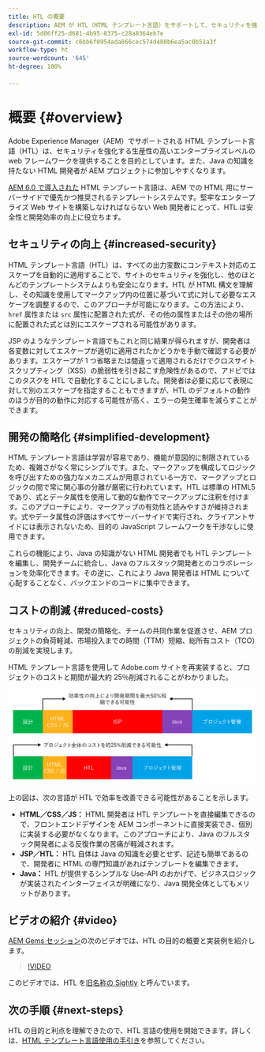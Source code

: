 ```yaml
---
title: HTL の概要
description: AEM が HTL（HTML テンプレート言語）をサポートして、セキュリティを強化する生産的なエンタープライズレベルの web フレームワークを提供する方法について説明します。このフレームワークにより、Java の知識を持たない HTML 開発者が AEM プロジェクトに参加しやすくなります。
exl-id: 5d06ff25-d681-4b95-8375-c28a8364eb7e
source-git-commit: c6bb6f0954ada866cec574d480b6ea5ac0b51a3f
workflow-type: ht
source-wordcount: '645'
ht-degree: 100%

---
```



# 概要 {#overview}

Adobe Experience Manager（AEM）でサポートされる HTML テンプレート言語（HTL）は、セキュリティを強化する生産性の高いエンタープライズレベルの web フレームワークを提供することを目的としています。また、Java の知識を持たない HTML 開発者が AEM プロジェクトに参加しやすくなります。

[AEM 6.0 で導入された](history.md) HTML テンプレート言語は、AEM での HTML 用にサーバーサイドで優先かつ推奨されるテンプレートシステムです。堅牢なエンタープライズ Web サイトを構築しなければならない Web 開発者にとって、HTL は安全性と開発効率の向上に役立ちます。

## セキュリティの向上 {#increased-security}

HTML テンプレート言語（HTL）は、すべての出力変数にコンテキスト対応のエスケープを自動的に適用することで、サイトのセキュリティを強化し、他のほとんどのテンプレートシステムよりも安全になります。HTL が HTML 構文を理解し、その知識を使用してマークアップ内の位置に基づいて式に対して必要なエスケープを調整するので、このアプローチが可能になります。この方法により、`href` 属性または `src` 属性に配置された式が、その他の属性またはその他の場所に配置された式とは別にエスケープされる可能性があります。

JSP のようなテンプレート言語でもこれと同じ結果が得られますが、開発者は各変数に対してエスケープが適切に適用されたかどうかを手動で確認する必要があります。エスケープが 1 つ省略または間違って適用されるだけでクロスサイトスクリプティング（XSS）の脆弱性を引き起こす危険性があるので、アドビではこのタスクを HTL で自動化することにしました。開発者は必要に応じて表現に対して別のエスケープを指定することもできますが、HTL のデフォルトの動作のほうが目的の動作に対応する可能性が高く、エラーの発生確率を減らすことができます。

## 開発の簡略化 {#simplified-development}

HTML テンプレート言語は学習が容易であり、機能が意図的に制限されているため、複雑さがなく常にシンプルです。また、マークアップを構成してロジックを呼び出すための強力なメカニズムが用意されている一方で、マークアップとロジックの間で常に関心事の分離が厳密に行われています。HTL は標準の HTML5 であり、式とデータ属性を使用して動的な動作でマークアップに注釈を付けます。このアプローチにより、マークアップの有効性と読みやすさが維持されます。式やデータ属性の評価はすべてサーバーサイドで実行され、クライアントサイドには表示されないため、目的の JavaScript フレームワークを干渉なしに使用できます。

これらの機能により、Java の知識がない HTML 開発者でも HTL テンプレートを編集し、開発チームに統合し、Java のフルスタック開発者とのコラボレーションを効率化できます。その逆に、これにより Java 開発者は HTML について心配することなく、バックエンドのコードに集中できます。

## コストの削減 {#reduced-costs}

セキュリティの向上、開発の簡略化、チームの共同作業を促進させ、AEM プロジェクトの負荷軽減、市場投入までの時間（TTM）短縮、総所有コスト（TCO）の削減を実現します。

HTML テンプレート言語を使用して Adobe.com サイトを再実装すると、プロジェクトのコストと期間が最大約 25％削減されることがわかりました。

![効率的な増加とコスト削減](assets/chlimage_1.png)

上の図は、次の言語が HTL で効率を改善できる可能性があることを示します。

* **HTML／CSS／JS：** HTML 開発者は HTL テンプレートを直接編集できるので、フロントエンドデザインを AEM コンポーネントに直接実装でき、個別に実装する必要がなくなります。このアプローチにより、Java のフルスタック開発者による反復作業の苦痛が軽減されます。
* **JSP／HTL：** HTL 自体は Java の知識を必要とせず、記述も簡単であるので、開発者に HTML の専門知識があればテンプレートを編集できます。
* **Java：** HTL が提供するシンプルな Use-API のおかげで、ビジネスロジックが実装されたインターフェイスが明確になり、Java 開発全体としてもメリットがあります。

## ビデオの紹介 {#video}

[AEM Gems セッション](https://experienceleague.adobe.com/ja/docs/events/experience-manager-gems-recordings/gems2014/aem-introduction-to-htl)の次のビデオでは、HTL の目的の概要と実装例を紹介します。

>[!VIDEO](https://video.tv.adobe.com/v/19504/?quality=9)

このビデオでは、HTL を[旧名称の Sightly](history.md) と呼んでいます。

## 次の手順 {#next-steps}

HTL の目的と利点を理解できたので、HTL 言語の使用を開始できます。詳しくは、[HTML テンプレート言語使用の手引き](getting-started.md)を参照してください。
